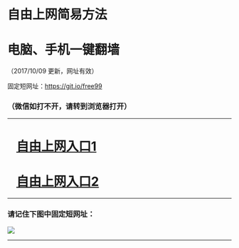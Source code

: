 ﻿# 自由上网简易方法

# 电脑、手机一键翻墙

（2017/10/09 更新，网址有效）

固定短网址：https://git.io/free99

### （微信如打不开，请转到浏览器打开）


***





# &nbsp;&nbsp; <a href="http://ft461627216.fwq-tz-1001.info/fwqtz01.html?t=100900117233 " target="_blank">自由上网入口1</a>
# &nbsp;&nbsp; <a href="http://ft135747576.fwq-tz-1002.info/fwqtz02.html?t=100900130165 " target="_blank">自由上网入口2</a>
***

### 请记住下图中固定短网址：

<img src="https://s3-us-west-2.amazonaws.com/fwq-1001/yjfq-20170905okok.png" /> 


***

